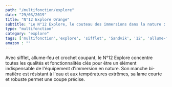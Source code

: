 ```yaml
---
path: "/multifonction/explore"
date: "29/03/2019"
title: "N°12 Explore Orange"
subtitle: "Le N°12 Explore, le couteau des immersions dans la nature : survie, bivouac, chasse."
type: "multifonction"
category: "explore"
tags: ['multifonction','explore', 'sifflet', 'Sandvik', '12', 'allume-feu']
amazon : ""
---
```

Avec sifflet, allume-feu et crochet coupant, le N°12 Explore concentre toutes les qualités et fonctionnalités clés pour être un élément indispensable de l'équipement d'immersion en nature. Son manche bi-matière est résistant à l'eau et aux températures extrêmes, sa lame courte et robuste permet une coupe précise.